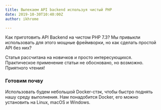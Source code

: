 ```yaml
---
title: Выпекаем API backend используя чистый PHP
date: 2019-10-30T10:40:00Z
author: ikhrome

---
```

Как приготовить API Backend на чистом PHP 7.3? Мы привыкли использовать для этого мощные фреймворки, но как сделать простой API без них?

Статья рассчитана на новичков и просто интересующихся. Практическое применение статьи не обосновано, но возможно. Приятного чтения!

<!-- more -->

### Готовим почву

Использовать будем небольшой Docker-стэк, чтобы быстро поднять нашу среду выполнения. Нам понадобится Docker, его можно установить на Linux, macOS и Windows.